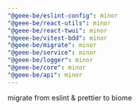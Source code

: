 ```yaml
---
"@geee-be/eslint-config": minor
"@geee-be/react-utils": minor
"@geee-be/react-twui": minor
"@geee-be/vitest-bdd": minor
"@geee-be/migrate": minor
"@geee-be/service": minor
"@geee-be/logger": minor
"@geee-be/core": minor
"@geee-be/api": minor
---
```


migrate from eslint & prettier to biome
